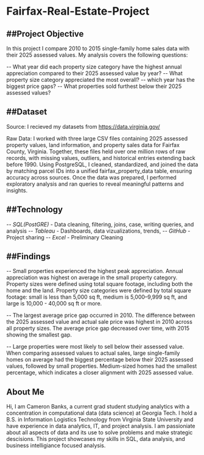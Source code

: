 # Fairfax-Real-Estate-Project


##Project Objective
-

In this project I compare 2010 to 2015 single-family home sales data with their 2025 assessed values.
My analysis covers the following questions:

-- What year did each property size category have the highest annual appreciation compared to their 2025 assessed value by year?
-- What property size category appreciated the most overall?
-- which year has the biggest price gaps?
-- What properties sold furthest below their 2025 assessed values?



##Dataset
-
Source: I recieved my datasets from https://data.virginia.gov/

Raw Data: I worked with three large CSV files containing 2025 assessed property values, land information, and property sales data for Fairfax County, Virginia. Together, these files held over one million rows of raw records, with missing values, outliers, and historical entries extending back before 1990. Using PostgreSQL, I cleaned, standardized, and joined the data by matching parcel IDs into a unified fairfax_property_data table, ensuring accuracy across sources. Once the data was prepared, I performed exploratory analysis and ran queries to reveal meaningful patterns and insights.



##Technology 
-

-- *SQL(PostGRE)* - Data cleaning, filtering, joins, case, writing queries, and analysis
-- *Tableau* - Dashboards, data vizualizations, trends,
-- *GitHub* - Project sharing
-- *Excel* - Preliminary Cleaning

##Findings
-

-- Small properties experienced the highest peak appreciation. Annual appreciation was highest on average in the small property category. Property sizes were defined using total square footage, including both the home and the land. Property size categories were defined by total square footage: small is less than 5,000 sq ft, medium is 5,000–9,999 sq ft, and large is 10,000 - 40,000 sq ft or more.

--	The largest average price gap occurred in 2010. The difference between the 2025 assessed value and actual sale price was highest in 2010 across all property sizes. The average price gap decreased over time, with 2015 showing the smallest gap.

-- Large properties were most likely to sell below their assessed value. When comparing assessed values to actual sales, large single-family homes on average had the biggest percentage below their 2025 assessed values, followed by small properties. Medium-sized homes had the smallest percentage, which indicates a closer alignment with 2025 assessed value.


## About Me
Hi, I am Cameron Banks, a current grad student studying analytics with a concentration in computational data (data science) at Georgia Tech. I hold a B.S. in Information Logistics Technology from Virginia State University and have experience in data analytics, IT, and project analysis. I am passioniate about all aspects of data and its use to solve problems and make strategic descisions. This project showcases my skills in SQL, data analysis, and business intelligiance focused analysis.
